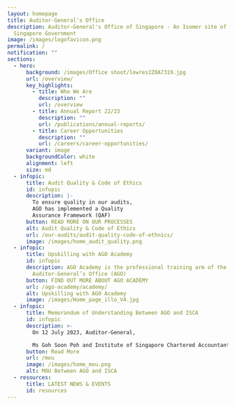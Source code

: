 ```yaml
---
layout: homepage
title: Auditor-General's Office
description: Auditor-General's Office of Singapore - An Isomer site of the
  Singapore Government
image: /images/logofavicon.png
permalink: /
notification: ""
sections:
  - hero:
      background: /images/Office shoot/lowres2Z0A7319.jpg
      url: /overview/
      key_highlights:
        - title: Who We Are
          description: ""
          url: /overview
        - title: Annual Report 22/23
          description: ""
          url: /publications/annual-reports/
        - title: Career Opportunities
          description: ""
          url: /careers/career-opportunities/
      variant: image
      backgroundColor: white
      alignment: left
      size: md
  - infopic:
      title: Audit Quality & Code of Ethics
      id: infopic
      description: |-
        To ensure quality in our audits, 
        AGO has implemented a Quality 
        Assurance Framework (QAF)
      button: READ MORE ON OUR PROCESSES
      alt: Audit Quality & Code of Ethics
      url: /our-audits/audit-quality-code-of-ethnics/
      image: /images/home_audit_quality.png
  - infopic:
      title: Upskilling with AGO Academy
      id: infopic
      description: AGO Academy is the professional training arm of the
        Auditor-General’s Office (AGO)
      button: FIND OUT MORE ABOUT AGO ACADEMY
      url: /ago-academy/academy/
      alt: Upskilling with AGO Academy
      image: /images/Home_page_illo_V4.jpg
  - infopic:
      title: Memorandum of Understanding Between AGO and ISCA
      id: infopic
      description: >-
        On 12 July 2023, Auditor-General, 

        Ms Goh Soon Poh and Institute of Singapore Chartered Accountants (ISCA) President, Mr Teo Ser Luck signed
      button: Read More
      url: /mou
      image: /images/home_mou.png
      alt: MOU Between AGO and ISCA
  - resources:
      title: LATEST NEWS & EVENTS
      id: resources
---
```

